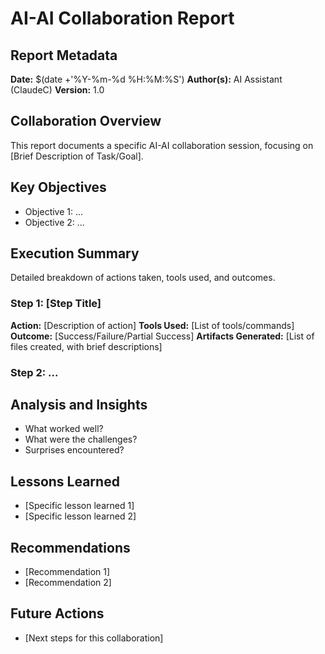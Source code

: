 # AI-AI Collaboration Report

## Report Metadata
**Date:** $(date +'%Y-%m-%d %H:%M:%S')
**Author(s):** AI Assistant (ClaudeC)
**Version:** 1.0

## Collaboration Overview
This report documents a specific AI-AI collaboration session, focusing on [Brief Description of Task/Goal].

## Key Objectives
- Objective 1: ...
- Objective 2: ...

## Execution Summary
Detailed breakdown of actions taken, tools used, and outcomes.

### Step 1: [Step Title]
**Action:** [Description of action]
**Tools Used:** [List of tools/commands]
**Outcome:** [Success/Failure/Partial Success]
**Artifacts Generated:** [List of files created, with brief descriptions]

### Step 2: ...

## Analysis and Insights
- What worked well?
- What were the challenges?
- Surprises encountered?

## Lessons Learned
- [Specific lesson learned 1]
- [Specific lesson learned 2]

## Recommendations
- [Recommendation 1]
- [Recommendation 2]

## Future Actions
- [Next steps for this collaboration]
